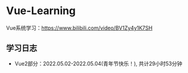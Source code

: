 # Vue-Learning

Vue系统学习：https://www.bilibili.com/video/BV1Zy4y1K7SH



## 学习日志
- Vue2部分：2022.05.02-2022.05.04(青年节快乐！), 共计29小时53分钟
